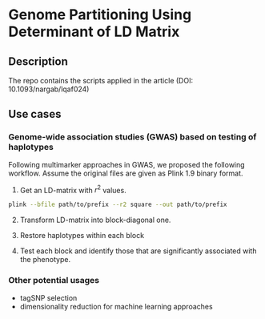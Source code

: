 # Genome Partitioning Using Determinant of LD Matrix 

## Description

The repo contains the scripts applied in the article (DOI: 10.1093/nargab/lqaf024) 

## Use cases

### Genome-wide association studies (GWAS) based on testing of haplotypes

Following multimarker approaches in GWAS, we proposed the following workflow. Assume the original files are given as Plink 1.9 binary format. 

1. Get an LD-matrix with $r^2$ values. 

```bash
plink --bfile path/to/prefix --r2 square --out path/to/prefix 

```

2. Transform LD-matrix into block-diagonal one. 

3. Restore haplotypes within each block

4. Test each block and identify those that are significantly associated with the phenotype.

### Other potential usages

* tagSNP selection
* dimensionality reduction for machine learning approaches 


